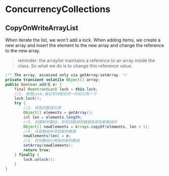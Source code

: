 # ConcurrencyCollections
## CopyOnWriteArrayList

When iterate the list, we won't add a lock. 
When adding items, we create a new array and insert the element to the new array and change the reference to the new array.

> reminder: the arraylist maintains a reference to an array inside the class. So what we do is to change this reference value.

```java
/** The array, accessed only via getArray/setArray. */
private transient volatile Object[] array;
public boolean add(E e) {
    final ReentrantLock lock = this.lock;
	//1. 使用Lock,保证写线程在同一时刻只有一个
    lock.lock();
    try {
		//2. 获取旧数组引用
        Object[] elements = getArray();
        int len = elements.length;
		//3. 创建新的数组，并将旧数组的数据复制到新数组中
        Object[] newElements = Arrays.copyOf(elements, len + 1);
		//4. 往新数组中添加新的数据	        
		newElements[len] = e;
		//5. 将旧数组引用指向新的数组
        setArray(newElements);
        return true;
    } finally {
        lock.unlock();
    }
}
```
